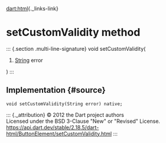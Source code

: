 [dart:html](../../dart-html/dart-html-library){._links-link}

setCustomValidity method
========================

::: {.section .multi-line-signature}
void setCustomValidity(

1.  [String](../../dart-core/string-class) error

)
:::

Implementation {#source}
--------------

``` {.language-dart data-language="dart"}
void setCustomValidity(String error) native;
```

::: {._attribution}
© 2012 the Dart project authors\
Licensed under the BSD 3-Clause \"New\" or \"Revised\" License.\
<https://api.dart.dev/stable/2.18.5/dart-html/ButtonElement/setCustomValidity.html>
:::
